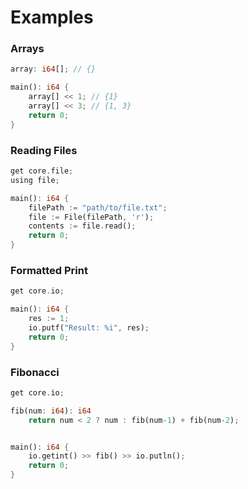 # Examples

### Arrays

```rust
array: i64[]; // {}

main(): i64 {
    array[] << 1; // {1}
    array[] << 3; // {1, 3}
    return 0;
}
```

### Reading Files

```rust
get core.file;
using file;

main(): i64 {
    filePath := "path/to/file.txt";
    file := File(filePath, 'r');
    contents := file.read();
    return 0;
}
```

### Formatted Print

```rust
get core.io;

main(): i64 {
    res := 1;
    io.putf("Result: %i", res);
    return 0;
}
```

### Fibonacci

```rust
get core.io;

fib(num: i64): i64
    return num < 2 ? num : fib(num-1) + fib(num-2);


main(): i64 {
    io.getint() >> fib() >> io.putln();
    return 0;
}
```